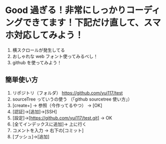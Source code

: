 # Good 過ぎる！非常にしっかりコーディングできてます！下記だけ直して、スマホ対応してみよう！

1. 横スクロールが発生してる
2. おしゃれな web フォント使ってみるべし！
3. github を使ってみよう！

## 簡単使い方

1. リポジトリ（フォルダ） https://github.com/yui117/test
2. sourceTree っていうの使う （「github sourcetree 使い方」）
3. [create+] → 参照（今作ってるやつ） → [OK]
4. [認証]→[追加]→[SSH]
5. [設定]→[https://github.com/yui117/test.git] → OK
6. [全てインデックスに追加]→ 上に行く
7. コメントを入力 → 右下の[コミット]
8. [プッシュ]→[追加]
